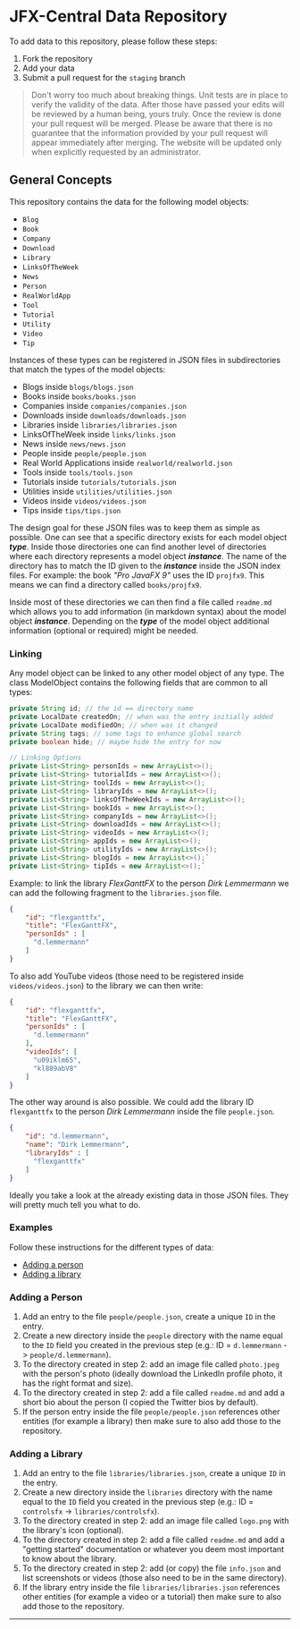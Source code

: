 # JFX-Central Data Repository

To add data to this repository, please follow these steps:

1. Fork the repository
2. Add your data
3. Submit a pull request for the `staging` branch

> Don't worry too much about breaking things. Unit tests are in place to verify
> the validity of the data. After those have passed your edits will be reviewed
> by a human being, yours truly. Once the review is done your pull request will
> be merged. Please be aware that there is no guarantee that the information provided 
> by your pull request will appear immediately after merging. The website will be 
> updated only when explicitly requested by an administrator.
 
## General Concepts

This repository contains the data for the following model objects:

- `Blog`
- `Book`
- `Company`
- `Download`
- `Library`
- `LinksOfTheWeek`
- `News`
- `Person`
- `RealWorldApp`
- `Tool`
- `Tutorial`
- `Utility`
- `Video`
- `Tip`

Instances of these types can be registered in JSON files in subdirectories that
match the types of the model objects:

- Blogs inside `blogs/blogs.json`
- Books inside `books/books.json`
- Companies inside `companies/companies.json`
- Downloads inside `downloads/downloads.json`
- Libraries inside `libraries/libraries.json`
- LinksOfTheWeek inside `links/links.json`
- News inside `news/news.json`
- People inside `people/people.json`
- Real World Applications inside `realworld/realworld.json`
- Tools inside `tools/tools.json`
- Tutorials inside `tutorials/tutorials.json`
- Utilities inside `utilities/utilities.json`
- Videos inside `videos/videos.json`
- Tips inside `tips/tips.json`

The design goal for these JSON files was to keep them as simple as possible. One can see that
a specific directory exists for each model object ***type***. Inside those directories one can find another
level of directories where each directory represents a model object ***instance***. The name of the
directory has to match the ID given to the ***instance*** inside the JSON index files. For example:
the book *"Pro JavaFX 9"* uses the ID `projfx9`. This means we can find a directory called 
`books/projfx9`.

Inside most of these directories we can then find a file called `readme.md` which allows
you to add information (in markdown syntax) about the model object ***instance***. Depending on the
***type*** of the model object additional information (optional or required) might be needed.

### Linking

Any model object can be linked to any other model object of any type. The class ModelObject
contains the following fields that are common to all types:

```java    
private String id; // the id == directory name
private LocalDate createdOn; // when was the entry initially added
private LocalDate modifiedOn; // when was it changed
private String tags; // some tags to enhance global search
private boolean hide; // maybe hide the entry for now

// Linking Options
private List<String> personIds = new ArrayList<>();
private List<String> tutorialIds = new ArrayList<>();
private List<String> toolIds = new ArrayList<>();
private List<String> libraryIds = new ArrayList<>();
private List<String> linksOfTheWeekIds = new ArrayList<>();
private List<String> bookIds = new ArrayList<>();
private List<String> companyIds = new ArrayList<>();
private List<String> downloadIds = new ArrayList<>();
private List<String> videoIds = new ArrayList<>();
private List<String> appIds = new ArrayList<>();
private List<String> utilityIds = new ArrayList<>();
private List<String> blogIds = new ArrayList<>();`
private List<String> tipIds = new ArrayList<>();`
```

Example: to link the library *FlexGanttFX* to the person *Dirk Lemmermann* we can add the following
fragment to the `libraries.json` file.

```json
{
    "id": "flexganttfx",
    "title": "FlexGanttFX",
    "personIds" : [
      "d.lemmermann"
    ]
}
```

To also add YouTube videos (those need to be registered inside `videos/videos.json`) to the library we can then write:

```json
{
    "id": "flexganttfx",
    "title": "FlexGanttFX",
    "personIds" : [
      "d.lemmermann"
    ],
    "videoIds": [
      "u09iklm65",
      "kl889abV8"
    ]
}
```

The other way around is also possible. We could add the library ID `flexganttfx` to the person
*Dirk Lemmermann* inside the file `people.json`.

```json
{
    "id": "d.lemmermann",
    "name": "Dirk Lemmermann",
    "libraryIds" : [
      "flexganttfx"
    ]
}
```

Ideally you take a look at the already existing data in those JSON files. They will pretty much
tell you what to do.

### Examples

Follow these instructions for the different types of data:

- [Adding a person](#adding-a-person) 
- [Adding a library](#adding-a-library)

### Adding a Person

1. Add an entry to the file `people/people.json`, create a unique `ID` in the entry.
2. Create a new directory inside the `people` directory with the name equal to the `ID` field you created in the previous step (e.g.: ID = `d.lemmermann` -> `people/d.lemmermann`).
3. To the directory created in step 2: add an image file called `photo.jpeg` with the person's photo (ideally download the LinkedIn profile photo, it has the right format and size).
4. To the directory created in step 2: add a file called `readme.md` and add a short bio about the person (I copied the Twitter bios by default).
5. If the person entry inside the file `people/people.json` references other entities (for example a library) then make sure to also add those to the repository.

### Adding a Library

1. Add an entry to the file `libraries/libraries.json`, create a unique `ID` in the entry.
2. Create a new directory inside the `libraries` directory with the name equal to the `ID` field you created in the previous step (e.g.: ID = `controlsfx` -> `libraries/controlsfx`).
3. To the directory created in step 2: add an image file called `logo.png` with the library's icon (optional).
4. To the directory created in step 2: add a file called `readme.md` and add a "getting started" documentation or whatever you deem most important to know about the library.
5. To the directory created in step 2: add (or copy) the file `info.json` and list screenshots or videos (those also need to be in the same directory).
5. If the library entry inside the file `libraries/libraries.json` references other entities (for example a video or a tutorial) then make sure to also add those to the repository.

---
